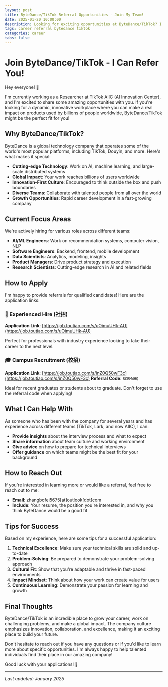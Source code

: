 ```yaml
---
layout: post
title: ByteDance/TikTok Referral Opportunities - Join My Team!
date: 2025-01-20 10:00:00
description: Looking for exciting opportunities at ByteDance/TikTok? I can help refer you for both experienced hire and campus recruitment positions.
tags: career referral bytedance tiktok
categories: career
tabs: false
---
```


# Join ByteDance/TikTok - I Can Refer You!

Hey everyone! 👋

I'm currently working as a Researcher at TikTok AIIC (AI Innovation Center), and I'm excited to share some amazing opportunities with you. If you're looking for a dynamic, innovative workplace where you can make a real impact on products used by billions of people worldwide, ByteDance/TikTok might be the perfect fit for you!

## Why ByteDance/TikTok?

ByteDance is a global technology company that operates some of the world's most popular platforms, including TikTok, Douyin, and more. Here's what makes it special:

- **Cutting-edge Technology**: Work on AI, machine learning, and large-scale distributed systems
- **Global Impact**: Your work reaches billions of users worldwide
- **Innovation-First Culture**: Encouraged to think outside the box and push boundaries
- **Diverse Teams**: Collaborate with talented people from all over the world
- **Growth Opportunities**: Rapid career development in a fast-growing company

## Current Focus Areas

We're actively hiring for various roles across different teams:

- **AI/ML Engineers**: Work on recommendation systems, computer vision, NLP
- **Software Engineers**: Backend, frontend, mobile development
- **Data Scientists**: Analytics, modeling, insights
- **Product Managers**: Drive product strategy and execution
- **Research Scientists**: Cutting-edge research in AI and related fields

## How to Apply

I'm happy to provide referrals for qualified candidates! Here are the application links:

### 🎯 Experienced Hire (社招)
**Application Link**: [https://job.toutiao.com/s/uOimuUHk-AU](https://job.toutiao.com/s/uOimuUHk-AU)

Perfect for professionals with industry experience looking to take their career to the next level.

### 🎓 Campus Recruitment (校招)
**Application Link**: [https://job.toutiao.com/s/inZ0Q50wF3c](https://job.toutiao.com/s/inZ0Q50wF3c)
**Referral Code**: `8CBMWHQ`

Ideal for recent graduates or students about to graduate. Don't forget to use the referral code when applying!

## What I Can Help With

As someone who has been with the company for several years and has experience across different teams (TikTok, Lark, and now AIIC), I can:

- **Provide insights** about the interview process and what to expect
- **Share information** about team culture and working environment
- **Give advice** on how to prepare for technical interviews
- **Offer guidance** on which teams might be the best fit for your background

## How to Reach Out

If you're interested in learning more or would like a referral, feel free to reach out to me:

- **Email**: zhangbofei5675[at]outlook[dot]com
- **Include**: Your resume, the position you're interested in, and why you think ByteDance would be a good fit

## Tips for Success

Based on my experience, here are some tips for a successful application:

1. **Technical Excellence**: Make sure your technical skills are solid and up-to-date
2. **Problem-Solving**: Be prepared to demonstrate your problem-solving approach
3. **Cultural Fit**: Show that you're adaptable and thrive in fast-paced environments
4. **Impact Mindset**: Think about how your work can create value for users
5. **Continuous Learning**: Demonstrate your passion for learning and growth

## Final Thoughts

ByteDance/TikTok is an incredible place to grow your career, work on challenging problems, and make a global impact. The company culture emphasizes innovation, collaboration, and excellence, making it an exciting place to build your future.

Don't hesitate to reach out if you have any questions or if you'd like to learn more about specific opportunities. I'm always happy to help talented individuals find their place in our amazing company!

Good luck with your applications! 🚀

---

*Last updated: January 2025*